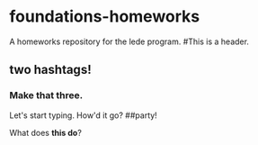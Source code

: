 # foundations-homeworks
A homeworks repository for the lede program. 
#This is a header.
## two hashtags!
### Make that three.
Let's start typing.
How'd it go?
##party!

What does **this do**?

